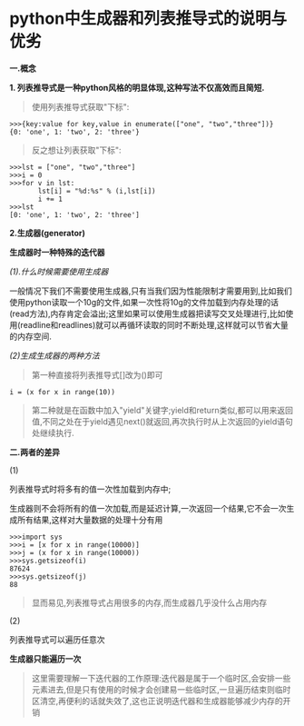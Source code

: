 # python中生成器和列表推导式的说明与优劣
**一.概念**

**1. 列表推导式是一种python风格的明显体现,这种写法不仅高效而且简短.**

> 使用列表推导式获取"下标":

	>>>{key:value for key,value in enumerate(["one", "two","three"])}
	{0: 'one', 1: 'two', 2: 'three'}
> 	反之想让列表获取"下标":

	>>>lst = ["one", "two","three"]
	>>>i = 0
	>>>for v in lst:
		   lst[i] = "%d:%s" % (i,lst[i])
		   i += 1
	>>>lst
	[0: 'one', 1: 'two', 2: 'three']
**2.生成器(generator)**

**生成器时一种特殊的迭代器**

*(1).什么时候需要使用生成器*

一般情况下我们不需要使用生成器,只有当我们因为性能限制才需要用到,比如我们使用python读取一个10g的文件,如果一次性将10g的文件加载到内存处理的话(read方法),内存肯定会溢出;这里如果可以使用生成器把读写交叉处理进行,比如使用(readline和readlines)就可以再循环读取的同时不断处理,这样就可以节省大量的内存空间.

*(2)生成生成器的两种方法*

> 第一种直接将列表推导式[]改为()即可
	
	i = (x for x in range(10))
> 第二种就是在函数中加入"yield"关键字;yield和return类似,都可以用来返回值,不同之处在于yield遇见next()就返回,再次执行时从上次返回的yield语句处继续执行.

**二.两者的差异**

(1)

列表推导式时将多有的值一次性加载到内存中;

生成器则不会将所有的值一次加载,而是延迟计算,一次返回一个结果,它不会一次生成所有结果,这样对大量数据的处理十分有用

	>>>import sys
	>>>i = [x for x in range(10000)]
	>>>j = (x for x in range(10000))
	>>>sys.getsizeof(i)
	87624
	>>>sys.getsizeof(j)
	88
> 显而易见,列表推导式占用很多的内存,而生成器几乎没什么占用内存

(2)

列表推导式可以遍历任意次

**生成器只能遍历一次**
> 这里需要理解一下迭代器的工作原理:迭代器是属于一个临时区,会安排一些元素进去,但是只有使用的时候才会创建易一些临时区,一旦遍历结束则临时区清空,再便利的话就失效了,这也正说明迭代器和生成器能够减少内存的开销
